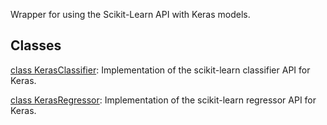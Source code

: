 Wrapper for using the Scikit-Learn API with Keras models.
## Classes
[class KerasClassifier](https://tensorflow.google.cn/api_docs/python/tf/keras/wrappers/scikit_learn/KerasClassifier): Implementation of the scikit-learn classifier API for Keras.

[class KerasRegressor](https://tensorflow.google.cn/api_docs/python/tf/keras/wrappers/scikit_learn/KerasRegressor): Implementation of the scikit-learn regressor API for Keras.

